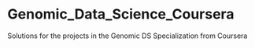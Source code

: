 # Genomic_Data_Science_Coursera
Solutions for the projects in the Genomic DS Specialization from Coursera
